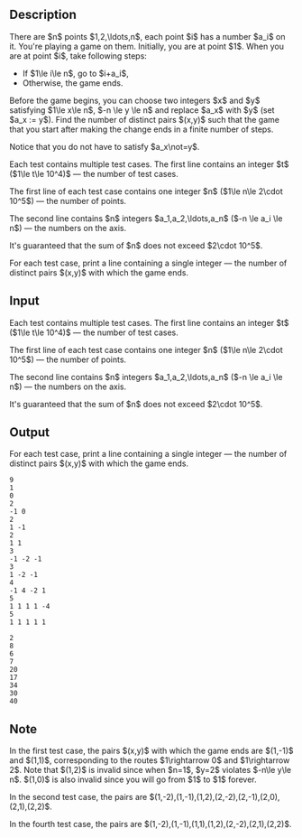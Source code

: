 ## Description

<div><p>There are $n$ points $1,2,\ldots,n$, each point $i$ has a number $a_i$ on it. You're playing a game on them. Initially, you are at point $1$. When you are at point $i$, take following steps:</p><ul> <li> If $1\le i\le n$, go to $i+a_i$, </li><li> Otherwise, the game ends. </li></ul><p>Before the game begins, you can choose two integers $x$ and $y$ satisfying $1\le x\le n$, $-n \le y \le n$ and replace $a_x$ with $y$ (set $a_x := y$). Find the number of distinct pairs $(x,y)$ such that the game that you start after making the change ends in a finite number of steps.</p><p>Notice that you do not have to satisfy $a_x\not=y$.</p></div><div class="input-specification"><p>Each test contains multiple test cases. The first line contains an integer $t$ ($1\le t\le 10^4)$ — the number of test cases.</p><p>The first line of each test case contains one integer $n$ ($1\le n\le 2\cdot 10^5$) — the number of points.</p><p>The second line contains $n$ integers $a_1,a_2,\ldots,a_n$ ($-n \le a_i \le n$) — the numbers on the axis.</p><p>It's guaranteed that the sum of $n$ does not exceed $2\cdot 10^5$.</p></div><div class="output-specification"><p>For each test case, print a line containing a single integer — the number of distinct pairs $(x,y)$ with which the game ends.</p></div>

## Input

<p>Each test contains multiple test cases. The first line contains an integer $t$ ($1\le t\le 10^4)$ — the number of test cases.</p><p>The first line of each test case contains one integer $n$ ($1\le n\le 2\cdot 10^5$) — the number of points.</p><p>The second line contains $n$ integers $a_1,a_2,\ldots,a_n$ ($-n \le a_i \le n$) — the numbers on the axis.</p><p>It's guaranteed that the sum of $n$ does not exceed $2\cdot 10^5$.</p>

## Output

<p>For each test case, print a line containing a single integer — the number of distinct pairs $(x,y)$ with which the game ends.</p>





```input1|2,3,6,7,10,11,14,15,18,19
9
1
0
2
-1 0
2
1 -1
2
1 1
3
-1 -2 -1
3
1 -2 -1
4
-1 4 -2 1
5
1 1 1 1 -4
5
1 1 1 1 1
```




```output1
2
8
6
7
20
17
34
30
40
```



## Note

<p>In the first test case, the pairs $(x,y)$ with which the game ends are $(1,-1)$ and $(1,1)$, corresponding to the routes $1\rightarrow 0$ and $1\rightarrow 2$. Note that $(1,2)$ is invalid since when $n=1$, $y=2$ violates $-n\le y\le n$. $(1,0)$ is also invalid since you will go from $1$ to $1$ forever.</p><p>In the second test case, the pairs are $(1,-2),(1,-1),(1,2),(2,-2),(2,-1),(2,0),(2,1),(2,2)$.</p><p>In the fourth test case, the pairs are $(1,-2),(1,-1),(1,1),(1,2),(2,-2),(2,1),(2,2)$.</p>
